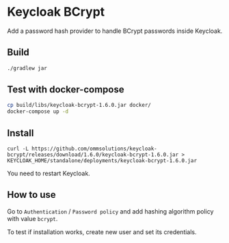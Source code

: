 # Keycloak BCrypt

Add a password hash provider to handle BCrypt passwords inside Keycloak.

## Build
```bash
./gradlew jar
```

## Test with docker-compose
```bash
cp build/libs/keycloak-bcrypt-1.6.0.jar docker/
docker-compose up -d
```

## Install
```
curl -L https://github.com/ommsolutions/keycloak-bcrypt/releases/download/1.6.0/keycloak-bcrypt-1.6.0.jar > KEYCLOAK_HOME/standalone/deployments/keycloak-bcrypt-1.6.0.jar
```
You need to restart Keycloak.

## How to use
Go to `Authentication` / `Password policy` and add hashing algorithm policy with value `bcrypt`.

To test if installation works, create new user and set its credentials.
